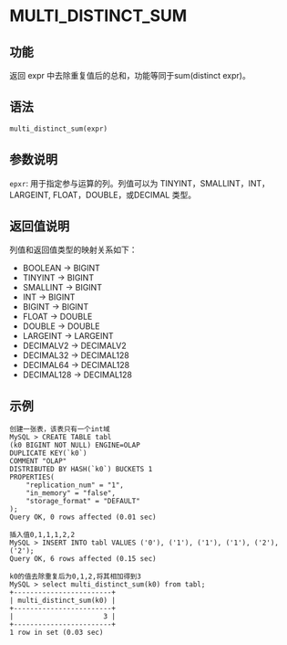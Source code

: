 # MULTI_DISTINCT_SUM

## 功能

返回 expr 中去除重复值后的总和，功能等同于sum(distinct expr)。

## 语法

```Haskell
multi_distinct_sum(expr)
```

## 参数说明

`epxr`: 用于指定参与运算的列。列值可以为 TINYINT，SMALLINT，INT，LARGEINT, FLOAT，DOUBLE，或DECIMAL 类型。

## 返回值说明

列值和返回值类型的映射关系如下：

- BOOLEAN -> BIGINT
- TINYINT -> BIGINT
- SMALLINT -> BIGINT
- INT -> BIGINT
- BIGINT -> BIGINT
- FLOAT -> DOUBLE
- DOUBLE -> DOUBLE
- LARGEINT -> LARGEINT
- DECIMALV2 -> DECIMALV2
- DECIMAL32 -> DECIMAL128
- DECIMAL64 -> DECIMAL128
- DECIMAL128 -> DECIMAL128

## 示例

```plain text
创建一张表，该表只有一个int域
MySQL > CREATE TABLE tabl
(k0 BIGINT NOT NULL) ENGINE=OLAP
DUPLICATE KEY(`k0`)
COMMENT "OLAP"
DISTRIBUTED BY HASH(`k0`) BUCKETS 1
PROPERTIES(
    "replication_num" = "1",
    "in_memory" = "false",
    "storage_format" = "DEFAULT"
);
Query OK, 0 rows affected (0.01 sec)

插入值0,1,1,1,2,2
MySQL > INSERT INTO tabl VALUES ('0'), ('1'), ('1'), ('1'), ('2'), ('2');
Query OK, 6 rows affected (0.15 sec)

k0的值去除重复后为0,1,2,将其相加得到3
MySQL > select multi_distinct_sum(k0) from tabl;
+------------------------+
| multi_distinct_sum(k0) |
+------------------------+
|                      3 |
+------------------------+
1 row in set (0.03 sec)
```
